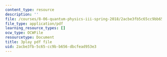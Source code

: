 ```yaml
---
content_type: resource
description: ''
file: /courses/8-06-quantum-physics-iii-spring-2018/2acbe3fb5c65cc9bb656dbcfead953e3_YT4ODWpKmGY.pdf
file_type: application/pdf
learning_resource_types: []
ocw_type: OCWFile
resourcetype: Document
title: 3play pdf file
uid: 2acbe3fb-5c65-cc9b-b656-dbcfead953e3
---
```

